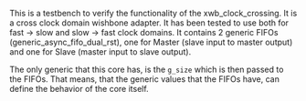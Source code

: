 This is a testbench to verify the functionality of the xwb_clock_crossing. It is a cross clock domain wishbone adapter. It has been tested to use both for fast -> slow and slow -> fast clock domains. It contains 2 generic FIFOs (generic_async_fifo_dual_rst), one for Master (slave input to master output) and one for Slave (master input to slave output). 

The only generic that this core has, is the `g_size` which is then passed to the FIFOs. That means, that the generic values that the FIFOs have, can define the behavior of the core itself. 
